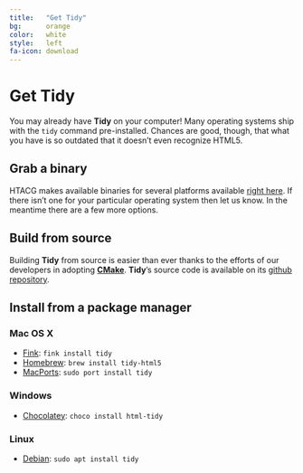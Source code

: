```yaml
---
title:   "Get Tidy"
bg:      orange
color:   white
style:   left
fa-icon: download
---
```


# Get Tidy

You may already have **Tidy** on your computer! Many operating systems ship with
the `tidy` command pre-installed. Chances are good, though, that what you have
is so outdated that it doesn’t even recognize HTML5.

## Grab a binary

HTACG makes available binaries for several platforms available [right here][12]. If there
isn’t one for your particular operating system then let us know. In the meantime there are
a few more options.

## Build from source

Building **Tidy** from source is easier than ever thanks to the efforts of our developers
in adopting [**CMake**][11]. **Tidy**’s source code is available on its
[github repository][1].


## Install from a package manager

### Mac OS X

- [Fink][21]: `fink install tidy`
- [Homebrew][20]: `brew install tidy-html5`
- [MacPorts][22]: `sudo port install tidy`


### Windows

- [Chocolatey][30]: `choco install html-tidy`

### Linux

- [Debian][40]: `sudo apt install tidy`


[1]: https://github.com/htacg/tidy-html5
[2]: https://github.com/htacg/tidy-html5/tree/gh-pages
[3]: https://github.com/htacg/tidy-html5/blob/gh-pages/index/_posts/1970-06-01-get_tidy.md

[10]: http://www.htacg.org/binaries/
[11]: https://cmake.org/
[12]: http://binaries.html-tidy.org/

[20]: http://brew.sh/
[21]: http://www.finkproject.org/
[22]: https://www.macports.org/

[30]: https://chocolatey.org/

[40]: http://www.debian.org/
